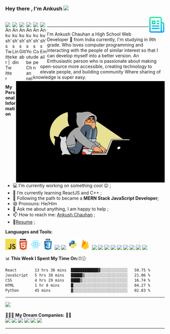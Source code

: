 ### Hey there , I'm Ankush <img src="https://media.giphy.com/media/hvRJCLFzcasrR4ia7z/giphy.gif" width="30px">
<img align="right" src="https://github.com/An-prog-hub/An-prog-hub/blob/master/logo.png?raw=true" width="50px" height="50px"/>
<br>
<a href="https://twitter.com/AnkushC41962223">
  <img align="left" alt="Ankush's Twitter | Twitter" width="22px" src="https://cdn.jsdelivr.net/npm/simple-icons@v3/icons/twitter.svg" />
</a>
<a href="https://www.linkedin.com/ankush-chauhan-590b5b1ab/">
  <img align="left" alt="Ankush's Linkedin" width="22px" src="https://cdn.jsdelivr.net/npm/simple-icons@v3/icons/linkedin.svg" />
</a>
<a href="https://gitlab.com/An-prog-hub">
  <img align="left" alt="Ankush's Gitlab" width="22px" src="https://cdn.jsdelivr.net/npm/simple-icons@v3/icons/gitlab.svg" />
</a>
<a href="https://www.youtube.com/channel/UC9upzF9wBH5CGvf8dSIp-aw?disable_polymer=true">
  <img align="left" alt="Ankush's Youtube Channel" width="22px" src="https://cdn.jsdelivr.net/npm/simple-icons@v3/icons/youtube.svg" />
</a>
<a href="https://www.codepen.io/anproghub">
  <img align="left" alt="Ankush's Codepen" width="22px" src="https://cdn.jsdelivr.net/npm/simple-icons@v3/icons/codepen.svg" />
</a>
  <a href="mailto:ac.ankushchauhan.2006@gmail.com">
  <img align="left" alt="Ankush's Email" width="22px" src="https://cdn.jsdelivr.net/npm/simple-icons@3.12.2/icons/gmail.svg" />
</a>
<hr />
I'm Ankush Chauhan a High School Web Developer 🚀 from India currently, I'm studying in 9th grade. Who loves computer programming and interacting with the people of similar interest so that I can develop myself into a better version. 
An Enthusiastic person who is passionate about making open-source more accessible, creating technology to elevate people, and building community Where sharing of knowledge is
super easy.
<img align="right" alt="GIF" src="https://github.com/An-prog-hub/An-prog-hub/blob/master/gif.gif?raw=true" width="470" height="320" />


**My Personal Information**

- 💻 I’m currently working on something cool :wink: ;
- 🌱 I’m currently learning ReactJS and C++ ; 
- 👣 Following the path to became a **MERN Stack JavaScript Developer**;
- 😄 Pronouns: He/Him
- 💬 Ask me about anything, I am happy to help ;
- 📫 How to reach me: [Ankush Chauhan](https://www.linkedin.com/ankush-chauhan-590b5b1ab/) ;
- 📝[Resume](https://drive.google.com/file/d/1zSgTR5uA5sGPQLBv90gP6ANHDYSVufHU/view?usp=sharing) ;


**Languages and Tools:**  

<code><img height="35" src="https://raw.githubusercontent.com/github/explore/80688e429a7d4ef2fca1e82350fe8e3517d3494d/topics/javascript/javascript.png"></code>
<code><img height="35" src="https://raw.githubusercontent.com/github/explore/80688e429a7d4ef2fca1e82350fe8e3517d3494d/topics/html/html.png"></code>
<code><img height="35" src="https://raw.githubusercontent.com/github/explore/80688e429a7d4ef2fca1e82350fe8e3517d3494d/topics/react/react.png"></code>
<code><img height="35" src="https://raw.githubusercontent.com/github/explore/5c058a388828bb5fde0bcafd4bc867b5bb3f26f3/topics/css/css.png"></code>
<code><img height="35" src="https://nodejs.org/static/images/logo-hexagon-card.png"></code>
<code><img height="35" src="https://cdn.iconscout.com/icon/free/png-512/c-programming-569564.png"></code>
<code><img height="35" src="https://raw.githubusercontent.com/github/explore/80688e429a7d4ef2fca1e82350fe8e3517d3494d/topics/python/python.png"></code>
<code><img height="35" src="https://raw.githubusercontent.com/github/explore/80688e429a7d4ef2fca1e82350fe8e3517d3494d/topics/firebase/firebase.png"></code>
<code><img height="35" src="https://git-scm.com/images/logos/downloads/Git-Icon-1788C.png"></code>
<code><img height="35" src="https://user-images.githubusercontent.com/49339/32078472-5053adea-baa7-11e7-9034-519002f12ac7.png"></code>
<code><img height="35" src="https://cdn.iconscout.com/icon/free/png-512/unity-5-555544.png"></code>
<code><img height="35" src="https://www.kindpng.com/picc/m/25-255595_icon-android-studio-logo-hd-png-download.png"></code>
<code><img height="35" src="https://cdn3.brettterpstra.com/uploads/2015/02/terminal-longshadow.png"></code>
<code><img height="35" src="https://www.pinclipart.com/picdir/middle/35-353932_bootstrap-bootstrap-4-logo-png-clipart.png"></code>
<code><img height="35" src="https://cdn.worldvectorlogo.com/logos/sublime-text.svg"></code>
<code><img height="35" src="https://cdn.iconscout.com/icon/free/png-512/stackoverflow-2-432547.png"></code>
<code><img height="35" src="https://material-ui.com/static/logo.png"></code>


📊 **This Week I Spent My Time On:**⏰🕜
<!--START_SECTION:waka-->
```text
React        13 hrs 36 mins  ████████████▓░░░░░░░░░░░░   50.75 % 
JavaScript   5 hrs 38 mins   █████▒░░░░░░░░░░░░░░░░░░░   21.06 % 
CSS          4 hrs 29 mins   ████▒░░░░░░░░░░░░░░░░░░░░   16.74 % 
HTML         1 hr 8 mins     █░░░░░░░░░░░░░░░░░░░░░░░░   04.27 % 
Python       45 mins         ▓░░░░░░░░░░░░░░░░░░░░░░░░   02.83 % 
```
<!--END_SECTION:waka-->

<hr>
<img src="https://github-readme-stats.vercel.app/api?username=An-prog-hub&theme=onedark&show_icons=true"/>
</hr>

 💭🌇🗼 **My Dream Companies:** 🌇🗼
<br />
<code><img height="50" src="https://blog.hubspot.com/hubfs/image8-2.jpg"></code>
<code><img height="50" src="https://facebookbrand.com/wp-content/uploads/2019/10/flogo_RGB_HEX-BRC-Site-250.png?w=250&h=250"></code>
<code><img height="50" src="https://www.iconfinder.com/data/icons/picons-social/57/56-apple-512.png"></code>
<code><img height="50" src="https://1000logos.net/wp-content/uploads/2016/10/Colors-Amazon-Logo.jpg"></code>
<code><img height="50" src="https://img-prod-cms-rt-microsoft-com.akamaized.net/cms/api/am/imageFileData/RE2qVsJ?ver=3f74"></code>
<code><img height="50" src="https://storage.googleapis.com/webdesignledger.pub.network/WDL/12f213e1-t1.jpg"></code>

<hr />

